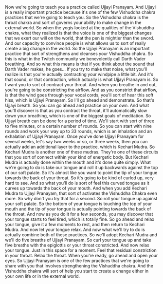  Now we're going to teach you a practice called Ujjayi Pranayam. And Ujjayi is a really important practice because it's one of the few Vishuddha chakra practices that we're going to teach you. So the Vishuddha chakra is the throat chakra and sort of governs your ability to make change in the external world. So when the yogis looked at the qualities of the Vishuddha chakra, what they realized is that the voice is one of the biggest changes that we exert our will on the world, that the pen is mightier than the sword. And our capacity to convince people is what allows us to sort of really create a big change in the world. So the Ujjayi Pranayam is an important practice that sort of strengthens and cleanses your Vishuddha chakra. So this is what in the Twitch community we benevolently call Darth Vader breathing. And so what this means is that if you think about the sound that Darth Vader makes, he goes... If you try to make that noise, what you'll realize is that you're actually contracting your windpipe a little bit. And it's that sound, or that contraction, which actually is what Ujjayi Pranayam is. So I want you to sort of contract your throat. And when you breathe in and out, you're going to be constricting the airflow. And as you constrict that airflow, is that the wind goes through your vocal cords, you'll sort of hear this soft hiss, which is Ujjayi Pranayam. So I'll go ahead and demonstrate. So that's Ujjayi breath. So you can go ahead and practice on your own. And what you'll discover is that as you contract the throat, it'll automatically slow down your breathing, which is one of the biggest goals of meditation. So Ujjayi breath can be done for a period of time. We'll start with sort of three to five minutes, or a certain number of rounds. So you can start with nine rounds and work your way up to 33 rounds, which is an inhalation and an exhalation of Ujjayi Pranayam. Once you've done Ujjayi Pranayam for several weeks, let's say two weeks or so, or three weeks, then you can actually add an additional layer to the practice, which is Kechari Mudra. So Kechari Mudra is another one of these mudras. They're one of these circuits that you sort of connect within your kind of energetic body. But Kechari Mudra is actually done within the mouth and it's done quite simply. What we're going to do is take our tongue and roll it up backwards against the top of our soft palate. So it's almost like you want to point the tip of your tongue towards the back of your throat. So it's going to be kind of curled up, very hard to see. And so what you'll do is sort of feel this curved tongue as it curves up towards the back of your mouth. And when you add Kechari Mudra to Ujjayi Pranayam, that sort of activates the Vishuddha Chakra even more. So why don't you try that for a second. So roll your tongue up against your soft palate. So the bottom of your tongue is touching the top of your mouth and the tip of your tongue is actually pointing towards the back of the throat. And now as you do it for a few seconds, you may discover that your tongue starts to feel tired, which is totally fine. So go ahead and relax your tongue, give it a few moments to rest, and then return to Kechari Mudra. And now let your tongue relax. And now what we'll try to do is actually combine both of these practices. So we'll adopt Kechari Mudra and we'll do five breaths of Ujjayi Pranayam. So curl your tongue up and take five breaths with the epiglottis or your throat constricted. And now relax your tongue. Just in this space for a moment. Feel that residual constriction in your throat. Relax the throat. When you're ready, go ahead and open your eyes. So Ujjayi Pranayam is one of the few practices that we're going to share with you that involves strengthening the Vishuddha chakra. And the Vishuddha chakra will sort of help you start to create a change either in your own life or in the external world.